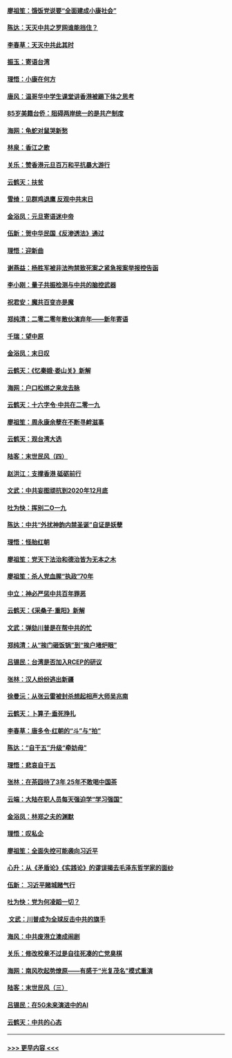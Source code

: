 #### [廖祖笙：饿饭党说要“全面建成小康社会”](../pages/nsc993/n11767482.md?t=01042033) 
#### [陈达：天灭中共之罗网谁能挡住？](../pages/nsc993/n11767465.md?t=01042033) 
#### [李春草：天灭中共此其时](../pages/nsc993/n11767452.md?t=01042033) 
#### [振玉：寄语台湾](../pages/nsc993/n11767432.md?t=01042033) 
#### [理悟：小康在何方](../pages/nsc993/n11767394.md?t=01042033) 
#### [唐风：温哥华中学生课堂讲香港被踢下体之思考](../pages/nsc993/n11766848.md?t=01042033) 
#### [85岁美籍台侨：阻碍两岸统一的是共产制度](../pages/nsc993/n11765043.md?t=01042033) 
#### [海网：龟蛇对鼠哭新愁](../pages/nsc993/n11764895.md?t=01042033) 
#### [林泉：香江之歌](../pages/nsc993/n11764415.md?t=01042033) 
#### [关乐：赞香港元旦百万和平抗暴大游行](../pages/nsc993/n11764382.md?t=01042033) 
#### [云鹤天：扶贫](../pages/nsc993/n11764245.md?t=01042033) 
#### [雪绮：见群鸡退鹰  反观中共末日](../pages/nsc993/n11762112.md?t=01042033) 
#### [金浴凤：元旦寄语迷中帝](../pages/nsc993/n11761788.md?t=01042033) 
#### [伍新：贺中华民国《反渗透法》通过](../pages/nsc993/n11761994.md?t=01042033) 
#### [理悟：迎新曲](../pages/nsc993/n11761152.md?t=01042033) 
#### [谢燕益：杨胜军被非法拘禁致死案之紧急报案举报控告函](../pages/nsc993/n11756134.md?t=01042033) 
#### [李小刚：量子共振检测与中共的脑控武器](../pages/nsc993/n11754518.md?t=01042033) 
#### [祝君安：魔共百变亦是魔](../pages/nsc993/n11754469.md?t=01042033) 
#### [郑纯清：二零二零年散伙演弃年——新年寄语](../pages/nsc993/n11754195.md?t=01042033) 
#### [千瑞：望中原](../pages/nsc993/n11754159.md?t=01042033) 
#### [金浴凤：末日叹](../pages/nsc993/n11752359.md?t=01042033) 
#### [云鹤天：《忆秦娥‧娄山关》新解](../pages/nsc993/n11752348.md?t=01042033) 
#### [海网：户口松绑之来龙去脉](../pages/nsc993/n11752328.md?t=01042033) 
#### [云鹤天：十六字令‧中共在二零一九](../pages/nsc993/n11752305.md?t=01042033) 
#### [廖祖笙：周永康余孽在不断寻衅滋事](../pages/nsc993/n11751013.md?t=01042033) 
#### [云鹤天：观台湾大选](../pages/nsc993/n11751007.md?t=01042033) 
#### [陆客：末世民风（四）](../pages/nsc993/n11749203.md?t=01042033) 
#### [赵洪江：支撑香港 砥砺前行](../pages/nsc993/n11748482.md?t=01042033) 
#### [文武：中共妄图顽抗到2020年12月底](../pages/nsc993/n11748446.md?t=01042033) 
#### [吐为快：挥别二O一九](../pages/nsc993/n11748411.md?t=01042033) 
#### [陈达：中共“外扰神韵内禁圣诞”自证是妖孽](../pages/nsc993/n11748226.md?t=01042033) 
#### [理悟：怪胎红朝](../pages/nsc993/n11748206.md?t=01042033) 
#### [廖祖笙：党天下法治和德治皆为无本之木](../pages/nsc993/n11748135.md?t=01042033) 
#### [廖祖笙：杀人党血腥“执政”70年](../pages/nsc993/n11745144.md?t=01042033) 
#### [中立：神必严惩中共百年罪恶](../pages/nsc993/n11744970.md?t=01042033) 
#### [云鹤天：《采桑子‧重阳》新解](../pages/nsc993/n11744948.md?t=01042033) 
#### [文武：弹劾川普是在帮中共的忙](../pages/nsc993/n11744758.md?t=01042033) 
#### [郑纯清：从“挨门砸饭锅”到“挨户堵炉眼”](../pages/nsc993/n11744745.md?t=01042033) 
#### [吕锡民：台湾是否加入RCEP的研议](../pages/nsc993/n11744701.md?t=01042033) 
#### [张林：汉人纷纷逃出新疆](../pages/nsc993/n11743530.md?t=01042033) 
#### [徐曼沅：从张云雷被封杀想起相声大师吴兆南](../pages/nsc993/n11741816.md?t=01042033) 
#### [云鹤天：卜算子‧垂死挣扎](../pages/nsc993/n11739956.md?t=01042033) 
#### [李春草：唐多令‧红朝的“斗”与“拍”](../pages/nsc993/n11739830.md?t=01042033) 
#### [陈达：“自干五”升级“牵妨母”](../pages/nsc993/n11739724.md?t=01042033) 
#### [理悟：悲哀自干五](../pages/nsc993/n11739547.md?t=01042033) 
#### [张林：在茶园待了3年 25年不敢喝中国茶](../pages/nsc993/n11739240.md?t=01042033) 
#### [云端：大陆在职人员每天强迫学“学习强国”](../pages/nsc993/n11738735.md?t=01042033) 
#### [金浴凤：林郑之夫的渊默](../pages/nsc993/n11737735.md?t=01042033) 
#### [理悟：叹私企](../pages/nsc993/n11737715.md?t=01042033) 
#### [廖祖笙：全面失控可能袭向习近平](../pages/nsc993/n11737704.md?t=01042033) 
#### [心升：从《矛盾论》《实践论》的谬误揭去毛泽东哲学家的面纱](../pages/nsc993/n11736962.md?t=01042033) 
#### [伍新： 习近平赌城赌气行](../pages/nsc993/n11736929.md?t=01042033) 
#### [吐为快：党为何凌蹈一切？](../pages/nsc993/n11736915.md?t=01042033) 
#### [ 文武：川普成为全球反击中共的旗手](../pages/nsc993/n11736882.md?t=01042033) 
#### [海风：中共废港立澳成闹剧](../pages/nsc993/n11735857.md?t=01042033) 
#### [关乐：修改校章不过是自往死凑的亡党臭棋](../pages/nsc993/n11735097.md?t=01042033) 
#### [海网：南风吹起势燎原——有感于“光复茂名”模式重演](../pages/nsc993/n11732308.md?t=01042033) 
#### [陆客：末世民风（三）](../pages/nsc993/n11732211.md?t=01042033) 
#### [吕锡民：在5G未来演进中的AI](../pages/nsc993/n11730010.md?t=01042033) 
#### [云鹤天：中共的心态](../pages/nsc993/n11729906.md?t=01042033) 

----
#### [ >>> 更早内容 <<< ](../indexes/nsc993-earlier.md)
